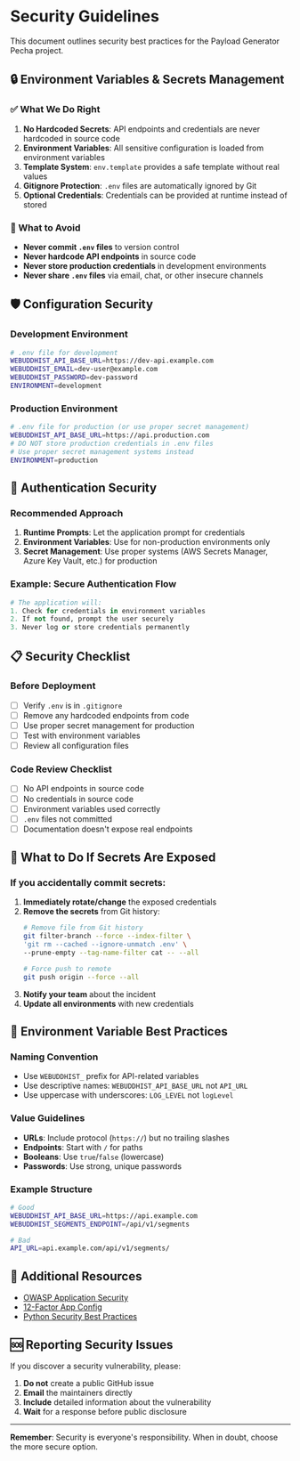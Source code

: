 # Security Guidelines

This document outlines security best practices for the Payload Generator Pecha project.

## 🔒 Environment Variables & Secrets Management

### ✅ What We Do Right

1. **No Hardcoded Secrets**: API endpoints and credentials are never hardcoded in source code
2. **Environment Variables**: All sensitive configuration is loaded from environment variables
3. **Template System**: `env.template` provides a safe template without real values
4. **Gitignore Protection**: `.env` files are automatically ignored by Git
5. **Optional Credentials**: Credentials can be provided at runtime instead of stored

### 🚫 What to Avoid

- **Never commit `.env` files** to version control
- **Never hardcode API endpoints** in source code
- **Never store production credentials** in development environments
- **Never share `.env` files** via email, chat, or other insecure channels

## 🛡️ Configuration Security

### Development Environment
```bash
# .env file for development
WEBUDDHIST_API_BASE_URL=https://dev-api.example.com
WEBUDDHIST_EMAIL=dev-user@example.com
WEBUDDHIST_PASSWORD=dev-password
ENVIRONMENT=development
```

### Production Environment
```bash
# .env file for production (or use proper secret management)
WEBUDDHIST_API_BASE_URL=https://api.production.com
# DO NOT store production credentials in .env files
# Use proper secret management systems instead
ENVIRONMENT=production
```

## 🔐 Authentication Security

### Recommended Approach
1. **Runtime Prompts**: Let the application prompt for credentials
2. **Environment Variables**: Use for non-production environments only
3. **Secret Management**: Use proper systems (AWS Secrets Manager, Azure Key Vault, etc.) for production

### Example: Secure Authentication Flow
```python
# The application will:
1. Check for credentials in environment variables
2. If not found, prompt the user securely
3. Never log or store credentials permanently
```

## 📋 Security Checklist

### Before Deployment
- [ ] Verify `.env` is in `.gitignore`
- [ ] Remove any hardcoded endpoints from code
- [ ] Use proper secret management for production
- [ ] Test with environment variables
- [ ] Review all configuration files

### Code Review Checklist
- [ ] No API endpoints in source code
- [ ] No credentials in source code
- [ ] Environment variables used correctly
- [ ] `.env` files not committed
- [ ] Documentation doesn't expose real endpoints

## 🚨 What to Do If Secrets Are Exposed

### If you accidentally commit secrets:

1. **Immediately rotate/change** the exposed credentials
2. **Remove the secrets** from Git history:
   ```bash
   # Remove file from Git history
   git filter-branch --force --index-filter \
   'git rm --cached --ignore-unmatch .env' \
   --prune-empty --tag-name-filter cat -- --all
   
   # Force push to remote
   git push origin --force --all
   ```
3. **Notify your team** about the incident
4. **Update all environments** with new credentials

## 🔧 Environment Variable Best Practices

### Naming Convention
- Use `WEBUDDHIST_` prefix for API-related variables
- Use descriptive names: `WEBUDDHIST_API_BASE_URL` not `API_URL`
- Use uppercase with underscores: `LOG_LEVEL` not `logLevel`

### Value Guidelines
- **URLs**: Include protocol (`https://`) but no trailing slashes
- **Endpoints**: Start with `/` for paths
- **Booleans**: Use `true`/`false` (lowercase)
- **Passwords**: Use strong, unique passwords

### Example Structure
```bash
# Good
WEBUDDHIST_API_BASE_URL=https://api.example.com
WEBUDDHIST_SEGMENTS_ENDPOINT=/api/v1/segments

# Bad
API_URL=api.example.com/api/v1/segments/
```

## 📖 Additional Resources

- [OWASP Application Security](https://owasp.org/www-project-application-security-verification-standard/)
- [12-Factor App Config](https://12factor.net/config)
- [Python Security Best Practices](https://python.org/dev/security/)

## 🆘 Reporting Security Issues

If you discover a security vulnerability, please:

1. **Do not** create a public GitHub issue
2. **Email** the maintainers directly
3. **Include** detailed information about the vulnerability
4. **Wait** for a response before public disclosure

---

**Remember**: Security is everyone's responsibility. When in doubt, choose the more secure option.
